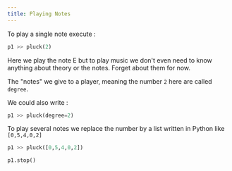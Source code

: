 ```yaml
---
title: Playing Notes
---
```



To play a single note execute :

```python
p1 >> pluck(2)
```

Here we play the note E but to play music we don't even need to know anything about theory or the notes. Forget about them for now.

The "notes" we give to a player, meaning the number `2` here are called `degree`.

We could also write :

```python
p1 >> pluck(degree=2)
```

To play several notes we replace the number by a list written in Python like `[0,5,4,0,2]`

```python
p1 >> pluck([0,5,4,0,2])

p1.stop()
```
